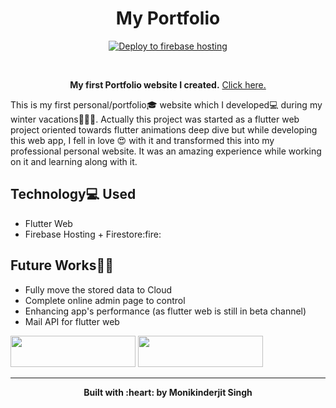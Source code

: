 <h1 align="center">
  My Portfolio
 </h1>
 
 <p align="center">
  <a href="Firebase Hosting Badge">
    <img alt="Deploy to firebase hosting" title="Firebase Deployment" src="https://github.com/Monik09/Portfolio/workflows/Deploy%20to%20Firebase%20Hosting%20on%20merge/badge.svg" >
  </a>
</p>

<br>

<p align="center"><b>My first Portfolio website I created.</b> <a href="https://monikinderjit.web.app">Click here.</a></p>

This is my first personal/portfolio:mortar_board: website which I developed:computer: during my winter vacations:santa::christmas_tree::santa:. Actually this project was started as a flutter web project oriented towards flutter animations deep dive but while developing this web app, I fell in love :heart_eyes: with it and transformed this into my professional personal website. It was an amazing experience while working on it and learning along with it.



## Technology:computer: Used

<ul>
  <li>Flutter Web</li>
  <li>Firebase Hosting + Firestore:fire:</li>
</ul>

## Future Works:memo::dart:
<ul>
  <li>Fully move the stored data to Cloud</li>
  <li>Complete online admin page to control</li>
  <li>Enhancing app's performance (as flutter web is still in beta channel)</li>
  <li>Mail API for flutter web</li>
</ul>

<img src="https://github.com/Monik09/Portfolio/blob/readme/assets/images/flutter2.png" width="200" height="50">

<img src="https://github.com/Monik09/Portfolio/blob/readme/assets/images/firebase hosting.png" width="200" height="50">

<br>

___

 <p align="center"><b>Built with :heart: by Monikinderjit Singh</b></p>
 